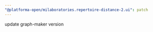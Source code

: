 ```yaml
---
"@platforma-open/milaboratories.repertoire-distance-2.ui": patch
---
```


update graph-maker version
